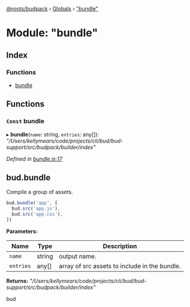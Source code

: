 [@roots/budpack](../README.md) › [Globals](../globals.md) › ["bundle"](_bundle_.md)

# Module: "bundle"

## Index

### Functions

* [bundle](_bundle_.md#const-bundle)

## Functions

### `Const` bundle

▸ **bundle**(`name`: string, `entries`: any[]): *"/Users/kellymears/code/projects/cli/bud/bud-support/src/budpack/builder/index"*

*Defined in [bundle.js:17](https://github.com/roots/bud-support/blob/91a13d1/src/budpack/builder/api/bundle.js#L17)*

## bud.bundle

Compile a group of assets.

```js
bud.bundle('app', [
  bud.src('app.js'),
  bud.src('app.css'),
])
```

**Parameters:**

Name | Type | Description |
------ | ------ | ------ |
`name` | string | output name. |
`entries` | any[] | array of src assets to include in the bundle. |

**Returns:** *"/Users/kellymears/code/projects/cli/bud/bud-support/src/budpack/builder/index"*

bud

